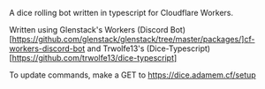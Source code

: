 A dice rolling bot written in typescript for Cloudflare Workers. 

Written using Glenstack's Workers (Discord Bot)[https://github.com/glenstack/glenstack/tree/master/packages/]cf-workers-discord-bot and Trwolfe13's (Dice-Typescript)[https://github.com/trwolfe13/dice-typescript]

To update commands, make a GET to https://dice.adamem.cf/setup
